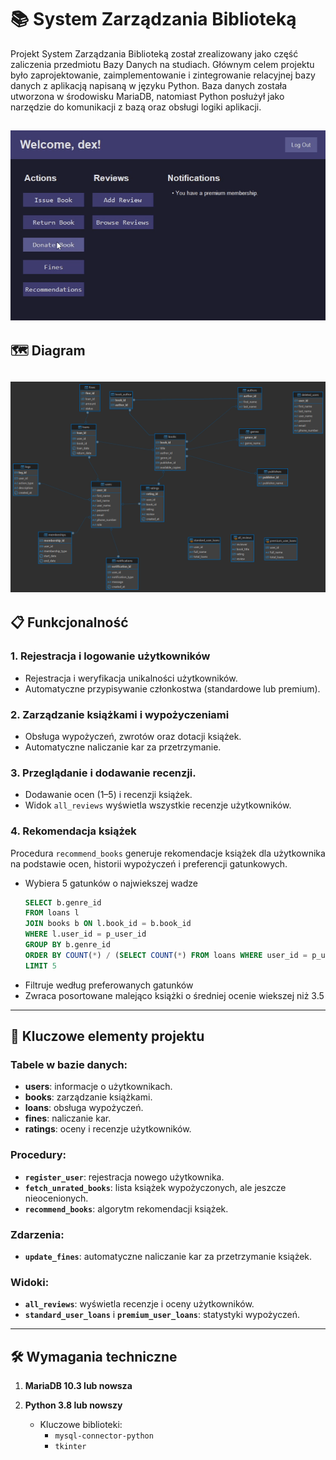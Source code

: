 # 📚 System Zarządzania Biblioteką

Projekt System Zarządzania Biblioteką został zrealizowany jako część zaliczenia przedmiotu Bazy Danych na studiach. Głównym celem projektu było zaprojektowanie, zaimplementowanie i zintegrowanie relacyjnej bazy danych z aplikacją napisaną w języku Python. Baza danych została utworzona w środowisku MariaDB, natomiast Python posłużył jako narzędzie do komunikacji z bazą oraz obsługi logiki aplikacji.

![menu](assets/menu.gif)
---
## 🗺️ Diagram
![diagram](assets/diagram.png)
---
## 📋 Funkcjonalność

### 1. **Rejestracja i logowanie użytkowników**

- Rejestracja i weryfikacja unikalności użytkowników.
- Automatyczne przypisywanie członkostwa (standardowe lub premium).

### 2. **Zarządzanie książkami i wypożyczeniami**

- Obsługa wypożyczeń, zwrotów oraz dotacji książek. 
- Automatyczne naliczanie kar za przetrzymanie.

### 3. **Przeglądanie i dodawanie recenzji.**

- Dodawanie ocen (1–5) i recenzji książek.
- Widok `all_reviews` wyświetla wszystkie recenzje użytkowników.

### 4. **Rekomendacja książek**
Procedura `recommend_books` generuje rekomendacje książek dla użytkownika na podstawie ocen, historii wypożyczeń i preferencji gatunkowych.

- Wybiera 5 gatunków o najwiekszej wadze
   ```sql
   SELECT b.genre_id
   FROM loans l
   JOIN books b ON l.book_id = b.book_id
   WHERE l.user_id = p_user_id
   GROUP BY b.genre_id
   ORDER BY COUNT(*) / (SELECT COUNT(*) FROM loans WHERE user_id = p_user_id) DESC
   LIMIT 5
   ```
- Filtruje według preferowanych gatunków
- Zwraca posortowane malejąco książki o średniej ocenie wiekszej niż 3.5



---

## 📄 Kluczowe elementy projektu

### Tabele w bazie danych:

- **users**: informacje o użytkownikach.
- **books**: zarządzanie książkami.
- **loans**: obsługa wypożyczeń.
- **fines**: naliczanie kar.
- **ratings**: oceny i recenzje użytkowników.

### Procedury:

- **`register_user`**: rejestracja nowego użytkownika.
- **`fetch_unrated_books`**: lista książek wypożyczonych, ale jeszcze nieocenionych.
- **`recommend_books`**: algorytm rekomendacji książek.

### Zdarzenia:

- **`update_fines`**: automatyczne naliczanie kar za przetrzymanie książek.

### Widoki:

- **`all_reviews`**: wyświetla recenzje i oceny użytkowników.
- **`standard_user_loans`** i **`premium_user_loans`**: statystyki wypożyczeń.

---
## 🛠️ Wymagania techniczne

1. **MariaDB 10.3 lub nowsza**

2. **Python 3.8 lub nowszy**
   - Kluczowe biblioteki:
     - `mysql-connector-python`
     - `tkinter`
